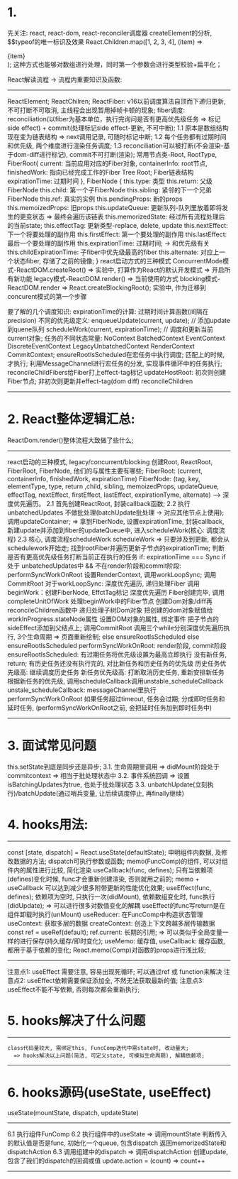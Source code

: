 # 1. 
先关注: react, react-dom, react-reconciler调度器
createElement的分析, $$typeof的唯一标识及效果
React.Children.map([1, 2, 3, 4], (item) => <div>{item}</div>); 这种方式也能够对数组进行处理，同时第一个参数会进行类型校验+扁平化；

React解读流程 -> 流程内重要知识及函数: 
********
  ReactElement;
  ReactChilren;
  ReactFiber: 
    v16以前调度算法自顶而下递归更新, 不可打断不可取消, 主线程会出现暂用掉帧卡顿的现象;
    fiber调度: reconciliation(以fiber为基本单位，执行完询问是否有更高优先级任务 => 标记side effect) + commit(处理标记side effect-更新, 不可中断); 
    1.1 原本是数组结构现在变为链表结构 => next调用记录, 可随时标记中断;
    1.2 每个任务都有过期时间和优先级, 两个维度进行渲染任务调度;
    1.3 reconciliation可以被打断(不会渲染-基于dom-diff进行标记), commit不可打断(渲染);
  常用节点类-Root, RootType, FiberRoot{
      current: 当前应用对应的Fiber对象,
      containerInfo: root节点,
      finishedWork: 指向已经完成工作的Fiber Tree Root; Fiber链表结构
      expirationTime: 过期时间
    },
  FiberNode {
    this.type: 类型
    this.return: 父级FiberNode
    this.child: 第一个子FiberNode
    this.sibling: 紧邻的下一个兄弟FiberNode
    this.ref: 真实的实例
    this.pendingProps: 新的props
    this.memoizedProps: 旧props
    this.updateQueue: 更新队列-队列里放着即将发生的更变状态 => 最终会遍历该链表
    this.memorizedState: 经过所有流程处理后的当前state;
    this.effectTag: 更新类型-replace, delete, update
    this.nextEffect: 下一个将要处理的副作用
    this.firstEffect: 第一个要处理的副作用
    this.lastEffect: 最后一个要处理的副作用
    this.expirationTime: 过期时间; -> 和优先级有关
    this.childExpirationTime: 子fiber中优先级最高的fiber
    this.alternate: 对应上一个状态fiber, 存储了之前的镜像;
  }
  react启动方式的三种模式 
    ConcurrentMode模式-ReactDOM.createRoot() => 实验中, 打算作为React的默认开发模式 => 开启所有新功能
    legacy模式-ReactDOM.render() => 当前使用的方式
    blocking模式-ReactDOM.render => React.createBlockingRoot(); 实验中, 作为迁移到concurent模式的第一个步骤
  
  要了解的几个调度知识:
    expirationTime的计算: 过期时间计算函数(间隔在precision)
    不同的优先级定义: 
    enqueueUpdate(current, update); // 添加update到quene队列
    scheduleWork(current, expirationTime); // 调度和更新当前current对象;
    任务的不同状态常量: NoContext BatchedContext  EventContext DiscreteEventContext LegacyUnbatchedContext RenderContext CommitContext;
    ensureRootIsScheduled在宏任务中执行调度; 匹配上的时候, 才执行;
    利用MessageChannel进行宏任务的分发, 实现事件循环中的任务执行;
    reconcileChildFibers给Fiber打上effect-tag标记
    updateHostRoot: 初次则创建Fiber节点; 非初次则更新并effect-tag(dom diff)
    reconcileChildren
********

# 2. React整体逻辑汇总:
ReactDom.render()整体流程大致做了些什么;
***********
  react启动的三种模式, legacy/concurrent/blocking
  创建Root, ReactRoot, FiberRoot, FiberNode, 他们的与属性主要有哪些;
  FiberRoot: (current, containerInfo, finishedWork, expirationTime)
  FiberNode: (tag, key, elementType, type, return ,child, sibling, memoizedProps, updateQueue, effectTag, nextEffect, firstEffect, lastEffect, expirationTyme, alternate) --> 深度优先遍历。 
  2.1 首先创建ReactRoot, 封装callback函数;
  2.2 执行unbatchedUpdates 不做批处理(batchUpdate批处理 -> 对应其他节点上使用); 调用updateContainer; 
    =>  拿到FiberNode, 
        设置expirationTime, 
        封装callback, 
        新建update并添加到fiber的updateQueue中, 
        进入scheduleWork(核心: 调度流程)
  2.3 核心, 调度流程scheduleWork
    scheduleWork
     => 只要涉及到更新, 都会从schedulework开始走;
        找到rootFiber并遍历更新子节点的expirationTime;
        判断是否有更高优先级任务打断当前正在执行的任务
        if: expirationTime === Sync 
          if 处于 unbatchedUpdates中 && 不在render阶段和commit阶段: performSyncWorkOnRoot
            设置RenderContext, 调用workLoopSync; 调用CommitRoot
            对于workLoopSync:
              深度优先遍历, 递归处理Fiber
                调用beginWork：创建FiberNode, EffctTag标记 深度优先遍历
                Fiber创建完毕, 调用completeUnitOfWork
                  处理beginWork中的Fiber节点
                  创建Dom对象/diff再reconcileChildren函数中
                  递归处理子树Dom对象
                  把创建的dom对象赋值给workInProgress.stateNode属性
                  设置DOM对象的属性, 绑定事件
                  把子节点的sideEffect添加到父结点上;
            调用CommitRoot
              调用三个while分别深度优先遍历执行, 3个生命周期 => 页面重新绘制;
          else ensureRootIsScheduled
        else ensureRootIsScheduled
    performSyncWorkOnRoot: render阶段, commit阶段
    ensureRootIsScheduled:
      有过期任务将优先级设置为最高立即执行
      没有新任务, return;
      有历史任务还没有执行完的, 对比新任务和历史任务的优先级
        历史任务优先级高: 继续调度历史任务
        新任务优先级高: 打断取消历史任务, 重新安排新任务
      根据新任务的优先级, 调用scheduleCallback调用unstable_scheduleCallback
    unstale_scheduleCallback: 
      messageChannel里执行performSyncWorkOnRoot
      如果任务超过timeout, 任务会过期;
      分成即时任务和延时任务, (performSyncWorkOnRoot之前, 会把延时任务加到即时任务中)
***********

# 3. 面试常见问题
  this.setState到底是同步还是异步;
  3.1. 生命周期里调用 => didMount阶段处于commitcontext => 相当于批处理状态中
  3.2. 事件系统回调 => 设置isBatchingUpdates为true, 也处于批处理状态
  3.3. unbatchUpdate(立刻执行)/batchUpdate(通过哨兵变量, 让后续调度停止, 再finally继续) 


# 4. hooks用法: 

************
  const [state, dispatch] = React.useState(defaultState); 申明组件内数据, 及修改数据的方法; dispatch可执行参数或函数;
  memo(FuncComp)的组件, 可以对组件内的属性进行比较, 简化渲染
  useCallback(func, defines); 只有当依赖项(defines)变化时候, func才会重新创建渲染, 否则就用之前的;
  memo + useCallback 可以达到减少很多附带更新的性能优化效果;
  useEffect(func, defines); 依赖项为空时, 只执行一次(didMount), 依赖数组变化时, func执行(didUpdate); => 可以进行很多对数值变化的解耦
  useEffect的func写return是在组件卸载时执行(unMount)
  useReducer: 在FuncComp中构造状态管理
  useContext: 获取多层的数据
  createContext: 创造上下文跨越多层传输数据
  const ref = useRef(default); ref.current: 长期的引用; => 可以类似于全局变量一样的进行保存(持久缓存/即时变化);
  useMemo: 缓存值, useCallback: 缓存函数, 都用于基于依赖的变化; React.memo(Comp)对函数的props进行浅比较;
************

注意点1: useEffect 需要注意, 容易出现死循环; 可以通过ref 或 function来解决
注意点2: useEffect依赖需要保证添加全, 不然无法获取最新的值;
注意点3: useEffect不能不写依赖, 否则每次都会重新执行;


# 5. hooks解决了什么问题
*******
    class代码量较大, 需绑定this, FuncComp迭代中需state时, 改动量大;
      => hooks解决以上问题(简洁, 可定义state, 可模拟生命周期), 解耦依赖项;
*******

# 6. hooks源码(useState, useEffect)

useState(mountState, dispatch, updateState)
********
  6.1 执行组件FunComp
  6.2 执行组件中的useState => 调用mountState
    判断传入的默认值是否是func, 
    初始化一个queue, 包含dispatch
    返回memorizedState和dispatchAction
  6.3 调用组建中的dispatch => 调用dispatchAction
    创建update, 包含了我们的dispatch的回调或值 update.action = (count) => count++

********